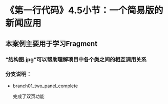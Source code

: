 # 《第一行代码》4.5小节：一个简易版的新闻应用

## 本案例主要用于学习Fragment

### “结构图.jpg”可以帮助理解项目中各个类之间的相互调用关系

### 分支说明：
- branch01_two_panel_complete

  完成了双页功能



